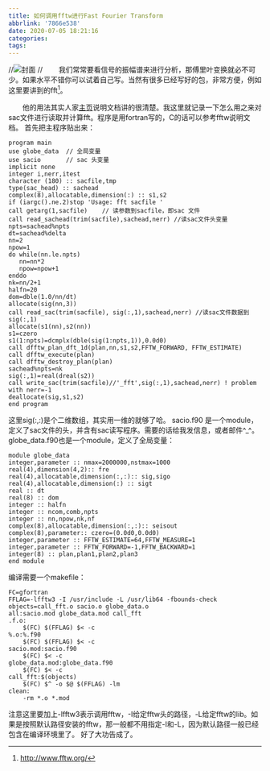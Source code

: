 ```yaml
---
title: 如何调用fftw进行Fast Fourier Transform
abbrlink: '7866e538'
date: 2020-07-05 18:21:16
categories:
tags:
---
```

//![封面](图片地址)
//<!-- less -->
&emsp;&emsp;我们常常要看信号的振幅谱来进行分析，那傅里叶变换就必不可少。如果水平不错你可以试着自己写。当然有很多已经写好的包，非常方便，例如这里要讲到的fft[^1]。
<!-- more -->

&emsp;&emsp;他的用法其实人家[主页](http://www.fftw.org/)说明文档讲的很清楚。我这里就记录一下怎么用之来对sac文件进行读取并计算fft。程序是用fortran写的，C的话可以参考fftw说明文档。
首先把主程序贴出来：
```
program main
use globe_data  // 全局变量
use sacio       // sac 头变量
implicit none
integer i,nerr,itest
character (180) :: sacfile,tmp
type(sac_head) :: sachead
complex(8),allocatable,dimension(:) :: s1,s2
if (iargc().ne.2)stop 'Usage: fft sacfile '
call getarg(1,sacfile)    // 读参数到sacfile，即sac 文件
call read_sachead(trim(sacfile),sachead,nerr) //读sac文件头变量
npts=sachead%npts
dt=sachead%delta
nn=2
npow=1
do while(nn.le.npts)
   nn=nn*2
   npow=npow+1
enddo
nk=nn/2+1
halfn=20
dom=dble(1.0/nn/dt)
allocate(sig(nn,3))
call read_sac(trim(sacfile), sig(:,1),sachead,nerr) //读sac文件数据到sig(:,1)
allocate(s1(nn),s2(nn))
s1=czero
s1(1:npts)=dcmplx(dble(sig(1:npts,1)),0.0d0)
call dfftw_plan_dft_1d(plan,nn,s1,s2,FFTW_FORWARD, FFTW_ESTIMATE)
call dfftw_execute(plan)
call dfftw_destroy_plan(plan)
sachead%npts=nk
sig(:,1)=real(dreal(s2))
call write_sac(trim(sacfile)//'_fft',sig(:,1),sachead,nerr) ! problem with nerr=-1
deallocate(sig,s1,s2)
end program
```
这里sig(:,:)是个二维数组，其实用一维的就够了哈。
sacio.f90 是一个module，定义了sac文件的头，并含有sac读写程序。需要的话给我发信息，或者邮件^_^。
globe_data.f90也是一个module，定义了全局变量：
```
module globe_data
integer,parameter :: nmax=2000000,nstmax=1000
real(4),dimension(4,2):: fre
real(4),allocatable,dimension(:,:):: sig,sigo
real(4),allocatable,dimension(:) :: sigt
real :: dt
real(8) :: dom
integer :: halfn
integer :: ncom,comb,npts
integer :: nn,npow,nk,nf
complex(8),allocatable,dimension(:,:):: seisout
complex(8),parameter:: czero=(0.0d0,0.0d0)
integer,parameter :: FFTW_ESTIMATE=64,FFTW_MEASURE=1
integer,parameter :: FFTW_FORWARD=-1,FFTW_BACKWARD=1
integer(8) :: plan,plan1,plan2,plan3
end module
```
编译需要一个makefile：
```
FC=gfortran
FFLAG=-lfftw3 -I /usr/include -L /usr/lib64 -fbounds-check
objects=call_fft.o sacio.o globe_data.o
all:sacio.mod globe_data.mod call_fft
.f.o:
	$(FC) $(FFLAG) $< -c
%.o:%.f90
	$(FC) $(FFLAG) $< -c 
sacio.mod:sacio.f90
	$(FC) $< -c
globe_data.mod:globe_data.f90
	$(FC) $< -c
call_fft:$(objects)
	$(FC) $^ -o $@ $(FFLAG) -lm
clean:
	-rm *.o *.mod 
```
注意这里要加上-lfftw3表示调用fftw，-I给定fftw头的路径，-L给定fftw的lib。如果是按照默认路径安装的fftw，那一般都不用指定-I和-L，因为默认路径一般已经包含在编译环境里了。
好了大功告成了。



[^1]: http://www.fftw.org/
